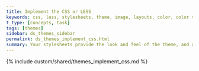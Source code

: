 ```yaml
---
title: Implement the CSS or LESS
keywords: css, less, stylesheets, theme, image, layouts, color, color variables, variables
t_type: [concepts, task]
tags: [themes]
sidebar: ds_themes_sidebar
permalink: ds_themes_implement_css.html
summary: Your stylesheets provide the look and feel of the theme, and as such, is what gives your theme its soul. Weebly themes support both CSS and LESS, which is a pre-processor for CSS that provides additional functionality, such as variables, mixins, and nesting. You can use either CSS or LESS, but not a mix.
---
```

{% include custom/shared/themes_implement_css.md %}
